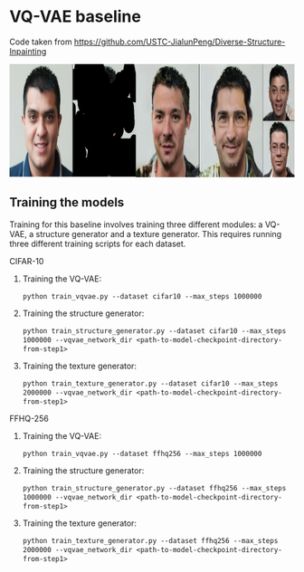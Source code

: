 # VQ-VAE baseline

Code taken from https://github.com/USTC-JialunPeng/Diverse-Structure-Inpainting

<p float="left">
<img src="vq_vae.jpg" height="200px"/>
</p>

## Training the models

Training for this baseline involves training three different modules: a VQ-VAE, a structure generator and a texture generator. This requires running three different training scripts for each dataset.

CIFAR-10

1. Training the VQ-VAE:

    ```
    python train_vqvae.py --dataset cifar10 --max_steps 1000000
    ```

2. Training the structure generator:

    ```
    python train_structure_generator.py --dataset cifar10 --max_steps 1000000 --vqvae_network_dir <path-to-model-checkpoint-directory-from-step1>
    ```
    
3. Training the texture generator:

    ```
    python train_texture_generator.py --dataset cifar10 --max_steps 2000000 --vqvae_network_dir <path-to-model-checkpoint-directory-from-step1>
    ```

FFHQ-256

1. Training the VQ-VAE:

    ```
    python train_vqvae.py --dataset ffhq256 --max_steps 1000000
    ```

2. Training the structure generator:

    ```
    python train_structure_generator.py --dataset ffhq256 --max_steps 1000000 --vqvae_network_dir <path-to-model-checkpoint-directory-from-step1>
    ```
    
3. Training the texture generator:

    ```
    python train_texture_generator.py --dataset ffhq256 --max_steps 2000000 --vqvae_network_dir <path-to-model-checkpoint-directory-from-step1>
    ```
